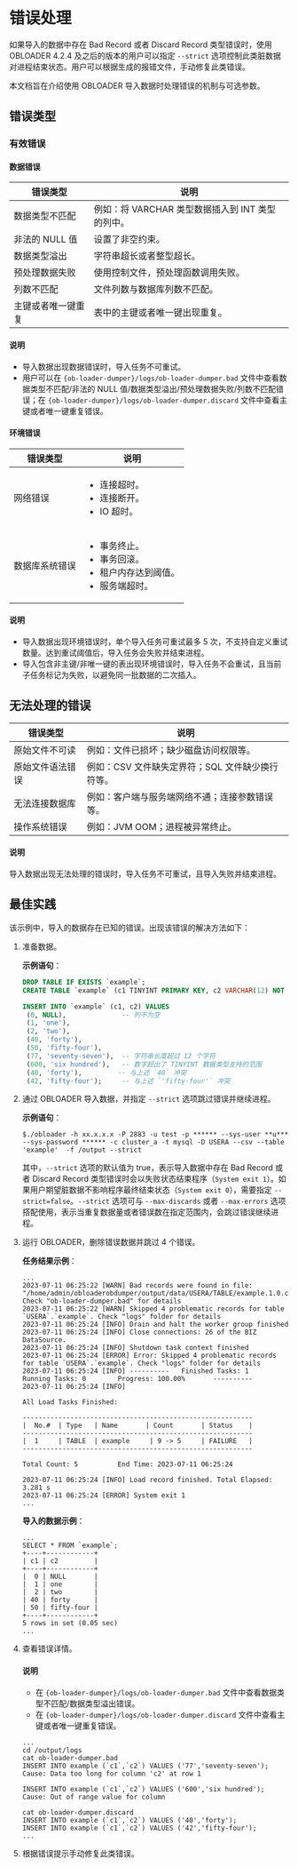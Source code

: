 # 错误处理

如果导入的数据中存在 Bad Record 或者 Discard Record 类型错误时，使用 OBLOADER 4.2.4 及之后的版本的用户可以指定 `--strict` 选项控制此类脏数据对进程结束状态。用户可以根据生成的报错文件，手动修复此类错误。

本文档旨在介绍使用 OBLOADER 导入数据时处理错误的机制与可选参数。

## 错误类型

### 有效错误

#### 数据错误

|**错误类型** |**说明**|
|-------------|--------|
| 数据类型不匹配  |例如：将 VARCHAR 类型数据插入到 INT 类型的列中。 |
| 非法的 NULL 值 |设置了非空约束。 |
| 数据类型溢出 |字符串超长或者整型超长。 |
| 预处理数据失败  |使用控制文件，预处理函数调用失败。 |
| 列数不匹配  |文件列数与数据库列数不匹配。 |
| 主键或者唯一键重复  | 表中的主键或者唯一键出现重复。|

<main id="notice" type='explain'>
   <h4>说明</h4>
   <ul>
   <li>导入数据出现数据错误时，导入任务不可重试。</li>
   <li>用户可以在 <code>{ob-loader-dumper}/logs/ob-loader-dumper.bad</code> 文件中查看数据类型不匹配/非法的 NULL 值/数据类型溢出/预处理数据失败/列数不匹配错误；在 <code>{ob-loader-dumper}/logs/ob-loader-dumper.discard</code> 文件中查看主键或者唯一键重复错误。</li>
   </ul>
</main>

#### 环境错误

|**错误类型** |**说明**|
|--------|------|
| 网络错误  |<ul><li>连接超时。</li><li>连接断开。</li><li>IO 超时。</li></ul> |
| 数据库系统错误 |<ul><li>事务终止。</li><li>事务回滚。</li><li>租户内存达到阈值。</li><li>服务端超时。</li></ul> |

<main id="notice" type='explain'>
   <h4>说明</h4>
   <ul>
   <li>导入数据出现环境错误时，单个导入任务可重试最多 5 次，不支持自定义重试数量。达到重试阈值后，导入任务会失败并结束进程。</li>
   <li>导入包含非主键/非唯一键的表出现环境错误时，导入任务不会重试，且当前子任务标记为失败，以避免同一批数据的二次插入。</li>
   </ul>
</main>

## 无法处理的错误


|**错误类型** |**说明**|
|--------|------|
| 原始文件不可读  |例如：文件已损坏；缺少磁盘访问权限等。 |
| 原始文件语法错误 |例如：CSV 文件缺失定界符；SQL 文件缺少换行符等。 |
| 无法连接数据库 |例如：客户端与服务端网络不通；连接参数错误等。 |
| 操作系统错误  |例如：JVM OOM；进程被异常终止。 |

<main id="notice" type='explain'>
  <h4>说明</h4>
  <p>导入数据出现无法处理的错误时，导入任务不可重试，且导入失败并结束进程。</p>
</main>

## 最佳实践

该示例中，导入的数据存在已知的错误。出现该错误的解决方法如下：

1. 准备数据。

   **示例语句**：

   ```sql
   DROP TABLE IF EXISTS `example`;
   CREATE TABLE `example` (c1 TINYINT PRIMARY KEY, c2 VARCHAR(12) NOT NULL UNIQUE);

   INSERT INTO `example` (c1, c2) VALUES
    (0, NULL),              -- 列不为空
    (1, 'one'),
    (2, 'two'),
    (40, 'forty'),          
    (50, 'fifty-four'),     
    (77, 'seventy-seven'),  -- 字符串长度超过 12 个字符
    (600, 'six hundred'),   -- 数字超出了 TINYINT 数据类型支持的范围
    (40, 'forty'),         -- 与上述 `40` 冲突
    (42, 'fifty-four');     -- 与上述 `'fifty-four'` 冲突
   ```

2. 通过 OBLOADER 导入数据，并指定 `--strict` 选项跳过错误并继续进程。

   **示例语句**：

    ```shell
    $./obloader -h xx.x.x.x -P 2883 -u test -p ****** --sys-user **u*** --sys-password ****** -c cluster_a -t mysql -D USERA --csv --table 'example'  -f /output --strict
    ```

    其中，`--strict` 选项的默认值为 true，表示导入数据中存在 Bad Record 或者 Discard Record 类型错误时会以失败状态结束程序（`System exit 1`）。如果用户期望脏数据不影响程序最终结束状态（`System exit 0`），需要指定 `--strict=false`。`--strict` 选项可与 `--max-discards` 或者 `--max-errors` 选项搭配使用，表示当重复数据量或者错误数在指定范围内，会跳过错误继续进程。

3. 运行 OBLOADER，删除错误数据并跳过 4 个错误。

   **任务结果示例**：

   ```shell
   ...
   2023-07-11 06:25:22 [WARN] Bad records were found in file: "/home/admin/obloaderobdumper/output/data/USERA/TABLE/example.1.0.csv". Check "ob-loader-dumper.bad" for details
   2023-07-11 06:25:22 [WARN] Skipped 4 problematic records for table `USERA`.`example`. Check "logs" folder for details
   2023-07-11 06:25:24 [INFO] Drain and halt the worker group finished
   2023-07-11 06:25:24 [INFO] Close connections: 26 of the BIZ DataSource.
   2023-07-11 06:25:24 [INFO] Shutdown task context finished
   2023-07-11 06:25:24 [ERROR] Error: Skipped 4 problematic records for table `USERA`.`example`. Check "logs" folder for details
   2023-07-11 06:25:24 [INFO] ----------   Finished Tasks: 1       Running Tasks: 0        Progress: 100.00%       ----------
   2023-07-11 06:25:24 [INFO]

   All Load Tasks Finished:

   ----------------------------------------------------------
   |  No.#  | Type   | Name       | Count       | Status    | 
   ----------------------------------------------------------    
   |  1     | TABLE  | example     | 9 -> 5     | FAILURE   |                
   ----------------------------------------------------------

   Total Count: 5          End Time: 2023-07-11 06:25:24

   2023-07-11 06:25:24 [INFO] Load record finished. Total Elapsed: 3.281 s
   2023-07-11 06:25:24 [ERROR] System exit 1
   ...
   ```

   **导入的数据示例**：

   ```shell
   ...
   SELECT * FROM `example`;
   +----+------------+
   | c1 | c2         |
   +----+------------+
   |  0 | NULL       |
   |  1 | one        |
   |  2 | two        |
   | 40 | forty      |
   | 50 | fifty-four |
   +----+------------+
   5 rows in set (0.05 sec)
   ...
   ```

4. 查看错误详情。

   <main id="notice" type='explain'>
      <h4>说明</h4>
      <ul>
      <li>在 <code>{ob-loader-dumper}/logs/ob-loader-dumper.bad</code> 文件中查看数据类型不匹配/数据类型溢出错误。</li>
      <li>在 <code>{ob-loader-dumper}/logs/ob-loader-dumper.discard</code> 文件中查看主键或者唯一键重复错误。</li>
      </ul>
   </main>

   ```shell
   ...
   cd /output/logs
   cat ob-loader-dumper.bad
   INSERT INTO example (`c1`,`c2`) VALUES ('77','seventy-seven');
   Cause: Data too long for column 'c2' at row 1   
   
   INSERT INTO example (`c1`,`c2`) VALUES ('600','six hundred');
   Cause: Out of range value for column

   cat ob-loader-dumper.discard
   INSERT INTO example (`c1`,`c2`) VALUES ('40','forty');
   INSERT INTO example (`c1`,`c2`) VALUES ('42','fifty-four');
   ...
   ```

5. 根据错误提示手动修复此类错误。